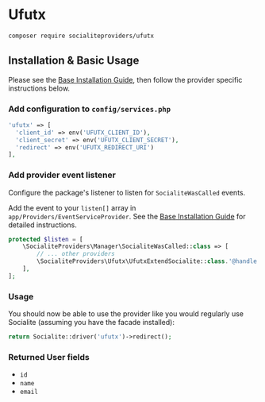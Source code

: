 # Ufutx

```bash
composer require socialiteproviders/ufutx
```

## Installation & Basic Usage

Please see the [Base Installation Guide](https://socialiteproviders.com/usage/), then follow the provider specific instructions below.

### Add configuration to `config/services.php`

```php
'ufutx' => [    
  'client_id' => env('UFUTX_CLIENT_ID'),  
  'client_secret' => env('UFUTX_CLIENT_SECRET'),  
  'redirect' => env('UFUTX_REDIRECT_URI') 
],
```

### Add provider event listener

Configure the package's listener to listen for `SocialiteWasCalled` events.

Add the event to your `listen[]` array in `app/Providers/EventServiceProvider`. See the [Base Installation Guide](https://socialiteproviders.com/usage/) for detailed instructions.

```php
protected $listen = [
    \SocialiteProviders\Manager\SocialiteWasCalled::class => [
        // ... other providers
        \SocialiteProviders\Ufutx\UfutxExtendSocialite::class.'@handle',
    ],
];
```

### Usage

You should now be able to use the provider like you would regularly use Socialite (assuming you have the facade installed):

```php
return Socialite::driver('ufutx')->redirect();
```

### Returned User fields

- ``id``
- ``name``
- ``email``
